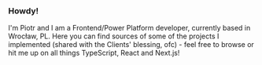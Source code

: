 ### Howdy!

I'm Piotr and I am a Frontend/Power Platform developer, currently based in Wrocław, PL. 
Here you can find sources of some of the projects I implemented (shared with the Clients' blessing, ofc) - 
feel free to browse or hit me up on all things TypeScript, React and Next.js!
